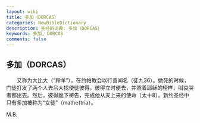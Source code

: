 ```yaml
---
layout: wiki
title: 多加（DORCAS）
categories: NewBibleDictionary
description: 圣经新词典: 多加（DORCAS）
keywords: 多加, DORCAS
comments: false
---
```


## 多加（DORCAS）

　　又称为大比大（“羚羊”），在约帕教会以行善闻名（徒九36）。她死的时候，门徒打发了两个人去吕大找使徒彼得。彼得立时便去，并照着耶稣的榜样，叫哀哭者都出去。然后，彼得跪下祷告，完成他从天上来的使命（太十8）。新约圣经中只有多加被称为“女徒”（mathe{tria）。

M.B.








